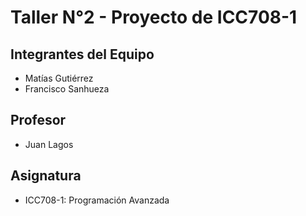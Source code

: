 # Taller N°2 - Proyecto de ICC708-1
## Integrantes del Equipo

- Matías Gutiérrez
- Francisco Sanhueza

## Profesor

- Juan Lagos

## Asignatura

- ICC708-1: Programación Avanzada
